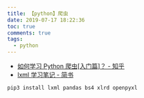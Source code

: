 ```yaml
---
title: 【python】爬虫
date: 2019-07-17 18:22:36
toc: true
comments: true
tags:
  - python
---
```


- [如何学习 Python 爬虫[入门篇]？ - 知乎](https://zhuanlan.zhihu.com/p/21479334)
- [lxml 学习笔记 - 简书](https://www.jianshu.com/p/e084c2b2b66d)

```
pip3 install lxml pandas bs4 xlrd openpyxl
```
